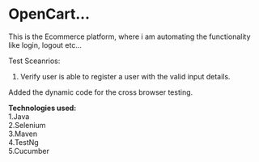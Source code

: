 # OpenCart...

This is the Ecommerce platform, where i am automating the functionality like login, logout etc...

Test Sceanrios:

1. Verify user is able to register a user with the valid input details.

Added the dynamic code for the cross browser testing.

<B>Technologies used:</B><br>
1.Java <br>
2.Selenium <br>
3.Maven <br>
4.TestNg <br>
5.Cucumber <br>
